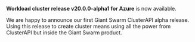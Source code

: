 **Workload cluster release v20.0.0-alpha1 for Azure** is now available. 

We are happy to announce our first Giant Swarm ClusterAPI alpha release.
Using this release to create cluster means using all the power from ClusterAPI but inside the Giant Swarm product.

